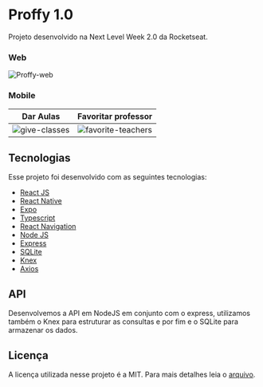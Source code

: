 # Proffy 1.0
Projeto desenvolvido na Next Level Week 2.0 da Rocketseat.

### Web
![Proffy-web](https://user-images.githubusercontent.com/20714075/90143502-12c34580-dd54-11ea-837c-5cd4d2249138.gif)

### Mobile
Dar Aulas            |  Favoritar professor
:-------------------------:|:-------------------------:
![give-classes](https://user-images.githubusercontent.com/20714075/90146467-74d17a00-dd57-11ea-943e-a1f4e685b331.gif)  |  ![favorite-teachers](https://user-images.githubusercontent.com/20714075/90146621-a4808200-dd57-11ea-960e-697cf15af875.gif)

## Tecnologias
Esse projeto foi desenvolvido com as seguintes tecnologias:

- [React JS](https://pt-br.reactjs.org/)
- [React Native](https://facebook.github.io/react-native/)
- [Expo](https://expo.io/)
- [Typescript](https://www.typescriptlang.org/)
- [React Navigation](https://github.com/react-navigation/react-navigation)
- [Node JS](https://nodejs.org/)
- [Express](https://expressjs.com/pt-br/)
- [SQLite](https://www.sqlite.org/index.html)
- [Knex](http://knexjs.org/)
- [Axios](https://github.com/axios/axios)

## API
Desenvolvemos a API em NodeJS em conjunto com o express, utilizamos também o Knex para estruturar as consultas e por fim e o SQLite para armazenar os dados.

## Licença
A licença utilizada nesse projeto é a MIT. Para mais detalhes leia o [arquivo](./LICENSE).
